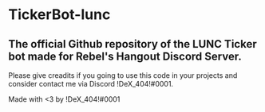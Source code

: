 # TickerBot-lunc
The official Github repository of the LUNC Ticker bot made for Rebel's Hangout Discord Server.
---
Please give creadits if you going to use this code in your projects and consider contact me via Discord !DeX_404!#0001.

Made with <3 by !DeX_404!#0001
